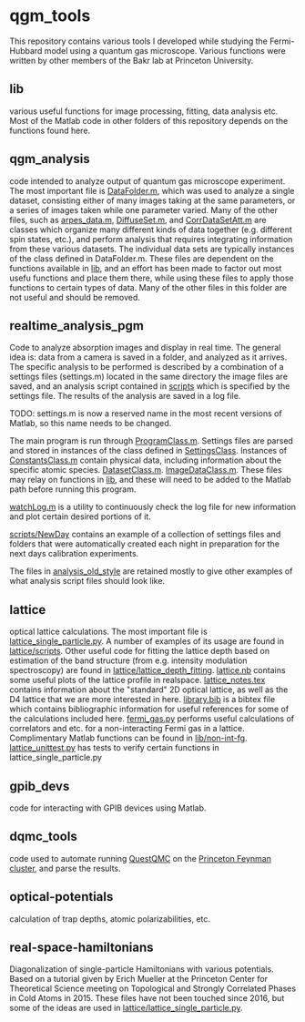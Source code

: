 # qgm_tools
This repository contains various tools I developed while studying the Fermi-Hubbard model using a quantum gas microscope. Various functions were written by other members of the Bakr lab at Princeton University.

## lib
various useful functions for image processing, fitting, data analysis etc. Most of the Matlab code in other folders
of this repository depends on the functions found here.

## qgm_analysis
code intended to analyze output of quantum gas microscope experiment. The most important file is [DataFolder.m](qgm_analysis/DataFolder.m),
which was used to analyze a single dataset, consisting either of many images taking at the same parameters,
or a series of images taken while one parameter varied. Many of the other files, such as [arpes_data.m](qgm_analysis/arpes_data.m), 
[DiffuseSet.m](qgm_analysis/DiffuseSet.m), and [CorrDataSetAtt.m](qgm_analysis/CorrDataSetAtt.m) are classes which organize many different kinds of data together 
(e.g. different spin states, etc.), and perform analysis that requires integrating information from these various datasets.
The individual data sets are typically instances of the class defined in DataFolder.m. These files are dependent on the 
functions available in [lib](lib), and an effort has been made to factor out most usefu functions and place them there, 
while using these files to apply those functions to certain types of data. Many of the other files in this folder are not
 useful and should be removed.

## realtime_analysis_pgm
Code to analyze absorption images and display in real time. The general idea is: data from a camera is saved in a folder,
and analyzed as it arrives. The specific analysis to be performed is described by a combination of a settings files (settings.m)
located in the same directory the image files are saved, and an analysis script contained in [scripts](realtime_analysis_pgm/scripts)
which is specified by the settings file. The results of the analysis are saved in a log file.

TODO: settings.m is now a reserved name in the most recent versions of Matlab, so this name needs to be
changed.  

The main program is run through [ProgramClass.m](realtime_analysis_pgm/ProgramClass.m). Settings files are parsed and
stored in instances of the class defined in [SettingsClass](realtime_analysis_pgm/SettingsClass.m).
Instances of [ConstantsClass.m](realtime_analysis_pgm/ConstantsClass.m) contain physical data, including
information about the specific atomic species. [DatasetClass.m](realtime_analysis_pgm/DatasetClass.m).
[ImageDataClass.m](realtime_analysis_pgm/ImageDataClass.m). These files may relay on functions in [lib](lib),
and these will need to be added to the Matlab path before running this program.

[watchLog.m](realtime_analysis_pgm/watchLog.m) is a utility to continuously check the log file for new information and plot
certain desired portions of it.  

[scripts/NewDay](realtime_analysis_pgm/scripts/NewDay) contains an example of a collection of settings files and folders
that were automatically created each night in preparation for the next days calibration experiments.

The files in [analysis_old_style](realtime_analysis_pgm/analysis_old_style) are retained mostly to give other examples of
what analysis script files should look like.

## lattice
optical lattice calculations. The most important file is [lattice_single_particle.py](lattice/lattice_single_particle.py). A number of examples
of its usage are found in [lattice/scripts](lattice/scripts). Other useful code for fitting the lattice depth based on estimation of
the band structure (from e.g. intensity modulation spectroscopy) are found in [lattice/lattice_depth_fitting](lattice/lattice_depth_fitting).
[lattice.nb](lattice/lattice.nb) contains some useful plots of the lattice profile in realspace. [lattice_notes.tex](lattice/lattice_notes.tex) 
contains information about the "standard" 2D optical lattice, as well as the D4 lattice that we are more interested in
here. [library.bib](lattice/library.bib) is a bibtex file which contains bibliographic information for useful references for
some of the calculations included here. [fermi_gas.py](lattice/fermi_gas.py) performs useful calculations of correlators
and etc. for a non-interacting Fermi gas in a lattice. Complimentary Matlab functions can be found in [lib/non-int-fg](lib/non-int-fg).
[lattice_unittest.py](lattice/lattice_unittest.py) has tests to verify certain functions in lattice_single_particle.py
  
## gpib_devs
code for interacting with GPIB devices using Matlab.

## dqmc_tools
code used to automate running [QuestQMC](http://quest.ucdavis.edu/) on the [Princeton Feynman cluster](http://physics.princeton.edu/it/cluster/), and parse the results.

## optical-potentials
calculation of trap depths, atomic polarizabilities, etc.

## real-space-hamiltonians
Diagonalization of single-particle Hamiltonians with various potentials. Based on a tutorial given by Erich Mueller at
 the Princeton Center for Theoretical Science meeting on Topological and Strongly Correlated Phases in Cold Atoms in 2015.
 These files have not been touched since 2016, but some of the ideas are used in [lattice/lattice_single_particle.py](lattice/lattice_single_particle.py). 

